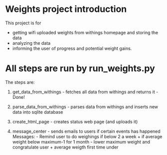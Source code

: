 # Weights project introduction

This project is for
* getting wifi uploaded weights from withings homepage and storing the data
* analyzing the data
* informing the user of progress and potential weight gains.

# All steps are run by run_weights.py

The steps are:

1) get_data_from_withings - fetches all data from withings and returns it - Done!

2) parse_data_from_withings - parses data from withings and inserts new data into sqlite database

3) create_html_page - creates status web page (and uploads it)

4) message_center - sends emails to users if certain events has happened
    Messages:
        - Remind user to do weighings if below 2 a week
        + if average weight below maximum-1 for 1 month - lower maximum weight and congratulate user
        + average weigth first time under